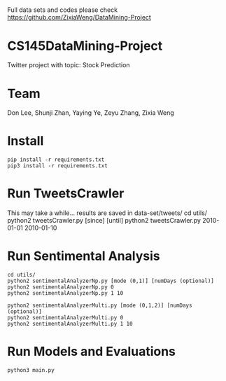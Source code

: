 ##### 
Full data sets and codes please check https://github.com/ZixiaWeng/DataMining-Project

# CS145DataMining-Project
Twitter project with topic: Stock Prediction 

# Team 
Don Lee, Shunji Zhan, Yaying Ye, Zeyu Zhang, Zixia Weng

# Install
    pip install -r requirements.txt
    pip3 install -r requirements.txt

# Run TweetsCrawler
This may take a while... results are saved in data-set/tweets/
    cd utils/
    python2 tweetsCrawler.py [since] [until]
    python2 tweetsCrawler.py 2010-01-01 2010-01-10

# Run Sentimental Analysis
    cd utils/
    python2 sentimentalAnalyzerNp.py [mode (0,1)] [numDays (optional)]
    python2 sentimentalAnalyzerNp.py 0
    python2 sentimentalAnalyzerNp.py 1 10
    
    python2 sentimentalAnalyzerMulti.py [mode (0,1,2)] [numDays (optional)]
    python2 sentimentalAnalyzerMulti.py 0
    python2 sentimentalAnalyzerMulti.py 1 10
# Run Models and Evaluations
    python3 main.py

